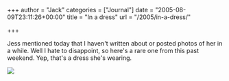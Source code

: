 +++
author = "Jack"
categories = ["Journal"]
date = "2005-08-09T23:11:26+00:00"
title = "In a dress"
url = "/2005/in-a-dress/"

+++

Jess mentioned today that I haven't written about or posted photos of her in a while. Well I hate to disappoint, so here's a rare one from this past weekend. Yep, that's a dress she's wearing.

![][1]

 [1]: /files/jess-dress.jpg